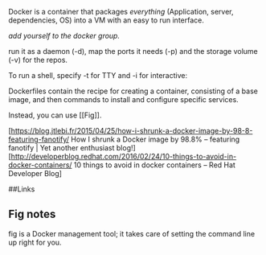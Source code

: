 <!-- njnmdoc:  title="docker"  -->


Docker is a container that packages <i>everything</i> (Application, server,
dependencies, OS) into a VM with an easy to run interface.

*add yourself to the docker group.*

run it as a daemon (-d),
map the ports it needs (-p)
and the storage volume (-v) for the repos.

To run a shell, specify -t for TTY and -i for interactive:

Dockerfiles contain the recipe for creating a container, consisting of a base
image, and then commands to install and configure specific services.

Instead, you can use [[Fig]].

[https://blog.jtlebi.fr/2015/04/25/how-i-shrunk-a-docker-image-by-98-8-featuring-fanotify/ How I shrunk a Docker image by 98.8% – featuring fanotify | Yet another enthusiast blog!]
[http://developerblog.redhat.com/2016/02/24/10-things-to-avoid-in-docker-containers/ 10 things to avoid in docker containers – Red Hat Developer Blog]

##Links

## Fig notes

fig is a Docker management tool; it takes care of setting the command line up
right for you.


